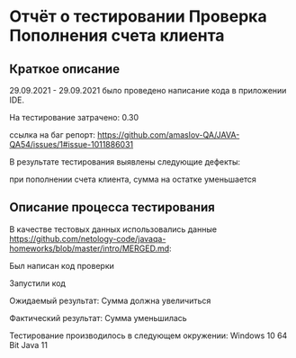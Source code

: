 # Отчёт о тестировании Проверка Пополнения счета клиента

## Краткое описание

29.09.2021 - 29.09.2021 было проведено написание кода в приложении IDE.

На тестирование затрачено: 0.30

ссылка на баг репорт: https://github.com/amaslov-QA/JAVA-QA54/issues/1#issue-1011886031

В результате тестирования выявлены следующие дефекты:

при пополнении счета клиента, сумма на остатке уменьшается

## Описание процесса тестирования


В качестве тестовых данных использовались данные https://github.com/netology-code/javaqa-homeworks/blob/master/intro/MERGED.md:

Был написан код проверки

Запустили код

Ожидаемый результат: Сумма должна увеличиться

Фактический результат: Сумма уменьшилась


Тестирование производилось в следующем окружении:
Windows 10 64 Bit
Java 11

